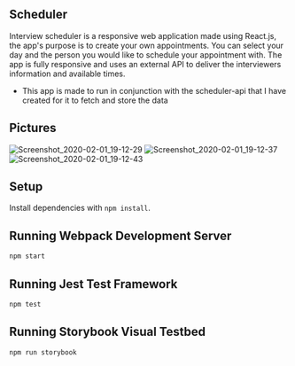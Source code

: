 ## Scheduler

Interview scheduler is a responsive web application made using React.js, the app's purpose is to create your own appointments. You can select your day and the person you would like to schedule your appointment with. The app is fully responsive and uses an external API to deliver the interviewers information and available times. 

* This app is made to run in conjunction with the scheduler-api that I have created for it to fetch and store the data


## Pictures 
![Screenshot_2020-02-01_19-12-29](https://user-images.githubusercontent.com/53335999/73601034-0a2dbf00-4528-11ea-8a40-050edc0be66d.png)
![Screenshot_2020-02-01_19-12-37](https://user-images.githubusercontent.com/53335999/73601060-4fea8780-4528-11ea-8733-c0b35e4e00a0.png)
![Screenshot_2020-02-01_19-12-43](https://user-images.githubusercontent.com/53335999/73601061-58db5900-4528-11ea-9412-28fd85b92b5e.png)


## Setup

Install dependencies with `npm install`.

## Running Webpack Development Server

```sh
npm start
```

## Running Jest Test Framework

```sh
npm test
```

## Running Storybook Visual Testbed

```sh
npm run storybook
```
